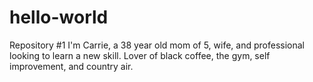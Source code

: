 # hello-world
Repository #1
I'm Carrie, a 38 year old mom of 5, wife, and professional looking to learn a new skill. Lover of black coffee, the gym, self improvement, and country air. 
